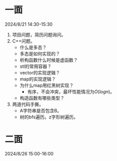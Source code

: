 # 一面

2024/8/21 14:30-15:30

1. 项目问题，简历问题询问。
2. C++问题。
	- 什么是多态？
	- 多态是如何实现的？
	- 析构函数什么时候是虚函数？
	- stl的常用容器？
	- vector的实现逻辑？
	- map的实现逻辑？
	- 为什么map用红黑树实现？
		- 有序，不会冲突，最坏性能情况为$O(logn)$。
	- 构造函数有哪些类型？
1. 两道代码手撕。
	- A字符串是否包含B。
	- 树的bfs遍历。z字形树遍历。

# 二面

2024/8/26 15:00-16:00